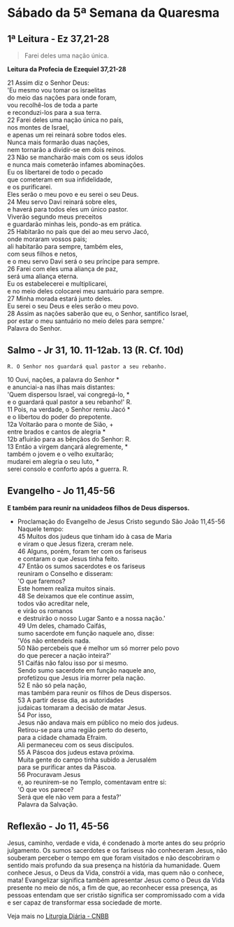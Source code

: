 # Sábado da 5ª Semana da Quaresma

## 1ª Leitura - Ez 37,21-28

> Farei deles uma nação única.

**Leitura da Profecia de Ezequiel 37,21-28**

21 Assim diz o Senhor Deus:   
 'Eu mesmo vou tomar os israelitas    
 do meio das nações para onde foram,   
 vou recolhê-los de toda a parte   
 e reconduzi-los para a sua terra.    
22 Farei deles uma nação única no país,   
 nos montes de Israel,   
 e apenas um rei reinará sobre todos eles.   
 Nunca mais formarão duas nações,   
 nem tornarão a dividir-se em dois reinos.    
23 Não se mancharão mais com os seus ídolos   
 e nunca mais cometerão infames abominações.   
 Eu os libertarei de todo o pecado   
 que cometeram em sua infidelidade,   
 e os purificarei.   
 Eles serão o meu povo e eu serei o seu Deus.    
24 Meu servo Davi reinará sobre eles,   
 e haverá para todos eles um único pastor.   
 Viverão segundo meus preceitos   
 e guardarão minhas leis, pondo-as em prática.    
25 Habitarão no país que dei ao meu servo Jacó,   
 onde moraram vossos pais;   
 ali habitarão para sempre, também eles,   
 com seus filhos e netos,   
 e o meu servo Davi será o seu príncipe para sempre.    
26 Farei com eles uma aliança de paz,   
 será uma aliança eterna.   
 Eu os estabelecerei e multiplicarei,   
 e no meio deles colocarei meu santuário para sempre.    
27 Minha morada estará junto deles.   
 Eu serei o seu Deus e eles serão o meu povo.    
28 Assim as nações saberão que eu, o Senhor, santifico Israel,   
 por estar o meu santuário no meio deles para sempre.'   
 Palavra do Senhor.

## Salmo - Jr 31, 10. 11-12ab. 13 (R. Cf. 10d)

`R. O Senhor nos guardará qual pastor a seu rebanho.`

10 Ouvi, nações, a palavra do Senhor *   
 e anunciai-a nas ilhas mais distantes:   
 'Quem dispersou Israel, vai congregá-lo, *   
 e o guardará qual pastor  a seu rebanho!' R.    
11 Pois, na verdade, o Senhor remiu Jacó *   
 e o libertou do poder do prepotente.    
12a Voltarão para o monte de Sião, +   
 entre brados e cantos de alegria *    
12b afluirão para as bênçãos do Senhor: R.    
13 Então a virgem dançará alegremente, *   
 também o jovem e o velho exultarão;   
 mudarei em alegria o seu luto, *   
 serei consolo e conforto após a guerra. R.

## Evangelho - Jo 11,45-56

**E também para reunir na unidadeos filhos de Deus dispersos.**

+ Proclamação do Evangelho de Jesus Cristo segundo São João 11,45-56 
 Naquele tempo:    
45 Muitos dos judeus que tinham ido à casa de Maria   
 e viram o que Jesus fizera, creram nele.    
46 Alguns, porém, foram ter com os fariseus   
 e contaram o que Jesus tinha feito.    
47 Então os sumos sacerdotes e os fariseus    
 reuniram o Conselho e disseram:   
 'O que faremos?   
 Este homem realiza muitos sinais.    
48 Se deixamos que ele continue assim,   
 todos vão acreditar nele,   
 e virão os romanos   
 e destruirão o nosso Lugar Santo e a nossa nação.'    
49 Um deles, chamado Caifás,   
 sumo sacerdote em função naquele ano, disse:   
 'Vós não entendeis nada.    
50 Não percebeis que é melhor um só morrer pelo povo   
 do que perecer a nação inteira?'    
51 Caifás não falou isso por si mesmo.   
 Sendo sumo sacerdote em função naquele ano,   
 profetizou que Jesus iria morrer pela nação.    
52 E não só pela nação,   
 mas também para reunir os filhos de Deus dispersos.    
53 A partir desse dia, as autoridades   
 judaicas tomaram a decisão de matar Jesus.    
54 Por isso,   
 Jesus não andava mais em público no meio dos judeus.   
 Retirou-se para uma região perto do deserto,   
 para a cidade chamada Efraim.   
 Ali permaneceu com os seus discípulos.    
55 A Páscoa dos judeus estava próxima.   
 Muita gente do campo tinha subido a Jerusalém   
 para se purificar antes da Páscoa.    
56 Procuravam Jesus   
 e, ao reunirem-se no Templo, comentavam entre si:   
 'O que vos parece?   
 Será que ele não vem para a festa?'   
 Palavra da Salvação.

## Reflexão - Jo 11, 45-56

Jesus, caminho, verdade e vida, é condenado à morte antes do seu próprio julgamento. Os sumos sacerdotes e os fariseus não conheceram Jesus, não souberam perceber o tempo em que foram visitados e não descobriram o sentido mais profundo da sua presença na história da humanidade. Quem conhece Jesus, o Deus da Vida, constrói a vida, mas quem não o conhece, mata! Evangelizar significa também apresentar Jesus como o Deus da Vida presente no meio de nós, a fim de que, ao reconhecer essa presença, as pessoas entendam que ser cristão significa ser compromissado com a vida e ser capaz de transformar essa sociedade de morte.

Veja mais no [Liturgia Diária - CNBB](http://liturgiadiaria.cnbb.org.br/app/user/user/UserView.php?ano=2017&mes=4&dia=8)